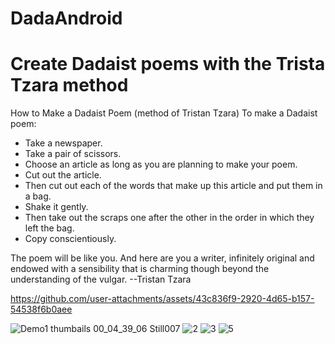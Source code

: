 # DadaAndroid
# Create Dadaist poems with the Trista Tzara method

How to Make a Dadaist Poem
(method of Tristan Tzara)
To make a Dadaist poem:

- Take a newspaper. 
- Take a pair of scissors.
- Choose an article as long as you are planning to make your poem.
- Cut out the article.
- Then cut out each of the words that make up this article and put them in a bag.
- Shake it gently.
- Then take out the scraps one after the other in the order in which they left the bag.
- Copy conscientiously.

The poem will be like you.
And here are you a writer, infinitely original and endowed with a sensibility that is charming though beyond the understanding of the vulgar.
--Tristan Tzara

https://github.com/user-attachments/assets/43c836f9-2920-4d65-b157-54538f6b0aee



![Demo1 thumbails 00_04_39_06 Still007](https://github.com/user-attachments/assets/30b4717c-4062-4d70-8230-015ab44c8923)
![2](https://github.com/user-attachments/assets/0f531477-395e-446b-a92f-2090e67bae23)
![3](https://github.com/user-attachments/assets/9152c5f7-7064-4ac8-9eb4-086c6388dff0)
![5](https://github.com/user-attachments/assets/701dda7b-bd8d-46d9-b0fe-6265dc5549de)


